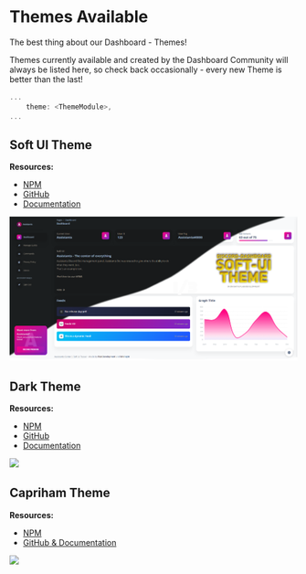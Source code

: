 # Themes Available

The best thing about our Dashboard - Themes!

Themes currently available and created by the Dashboard Community will always be listed here, so check back occasionally - every new Theme is better than the last!

```js
...
    theme: <ThemeModule>,
...
```

## Soft UI Theme

**Resources:**

- [NPM](https://www.npmjs.com/package/dbd-soft-ui)
- [GitHub](https://github.com/Assistants-Center/DBD-Soft-UI)
- [Documentation](https://dbd-docs.assistantscenter.com/soft-ui)

![](https://raw.githubusercontent.com/Assistants-Center/DBD-Soft-UI/HEAD/soft-ui-preview.png)


## Dark Theme

**Resources:**

- [NPM](https://www.npmjs.com/package/dbd-dark-dashboard)
- [GitHub](https://github.com/PlainDevelopment/dbd-dark-dashboard)
- [Documentation](https://dbd-docs.assistantscenter.com/dark-theme)

![](https://camo.githubusercontent.com/a5768145e7ca3f74d4673fb99937251734f1ed4b9a85f15e1a3057826cc86cd6/68747470733a2f2f692e696d6775722e636f6d2f3333736b3947692e706e67)


## Capriham Theme

**Resources:**

- [NPM](https://www.npmjs.com/package/dbd-capriham-theme)
- [GitHub & Documentation](https://github.com/breftejk/dbd-capriham-theme)

![](https://cdn.assistantscenter.com/kqwivftx)
